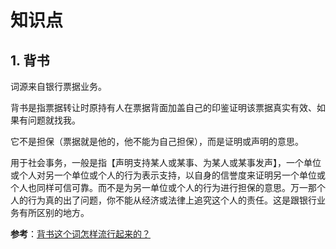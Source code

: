 # 知识点

## 1. 背书

词源来自银行票据业务。

背书是指票据转让时原持有人在票据背面加盖自己的印鉴证明该票据真实有效、如果有问题就找我。

它不是担保（票据就是他的，他不能为自己担保），而是证明或声明的意思。

用于社会事务，一般是指【声明支持某人或某事、为某人或某事发声】，一个单位或个人对另一个单位或个人的行为表示支持，以自身的信誉度来证明另一个单位或个人也同样可信可靠。而不是为另一单位或个人的行为进行担保的意思。万一那个人的行为真的出了问题，你不能从经济或法律上追究这个人的责任。这是跟银行业务有所区别的地方。

**参考**：[背书这个词怎样流行起来的？](https://www.zhihu.com/question/20930001)